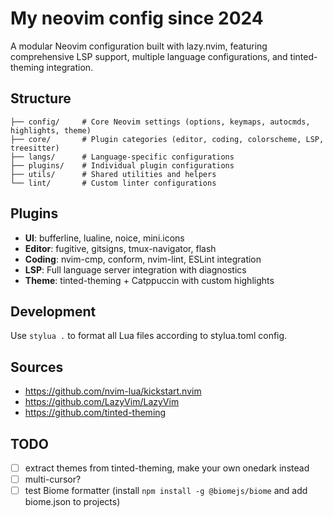 # My neovim config since 2024

A modular Neovim configuration built with lazy.nvim, featuring comprehensive LSP support, multiple language configurations, and tinted-theming integration.

## Structure

```
├── config/     # Core Neovim settings (options, keymaps, autocmds, highlights, theme)
├── core/       # Plugin categories (editor, coding, colorscheme, LSP, treesitter)
├── langs/      # Language-specific configurations
├── plugins/    # Individual plugin configurations
├── utils/      # Shared utilities and helpers
└── lint/       # Custom linter configurations
```

## Plugins

- **UI**: bufferline, lualine, noice, mini.icons
- **Editor**: fugitive, gitsigns, tmux-navigator, flash
- **Coding**: nvim-cmp, conform, nvim-lint, ESLint integration
- **LSP**: Full language server integration with diagnostics
- **Theme**: tinted-theming + Catppuccin with custom highlights

## Development

Use `stylua .` to format all Lua files according to stylua.toml config.

## Sources

- https://github.com/nvim-lua/kickstart.nvim
- https://github.com/LazyVim/LazyVim
- https://github.com/tinted-theming

## TODO

- [ ] extract themes from tinted-theming, make your own onedark instead
- [ ] multi-cursor?
- [ ] test Biome formatter (install `npm install -g @biomejs/biome` and add biome.json to projects)
